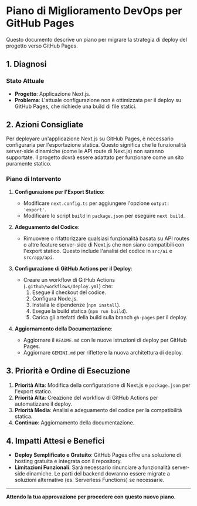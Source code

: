 
# Piano di Miglioramento DevOps per GitHub Pages

Questo documento descrive un piano per migrare la strategia di deploy del progetto verso GitHub Pages.

## 1. Diagnosi

### Stato Attuale

- **Progetto**: Applicazione Next.js.
- **Problema**: L'attuale configurazione non è ottimizzata per il deploy su GitHub Pages, che richiede una build di file statici.

## 2. Azioni Consigliate

Per deployare un'applicazione Next.js su GitHub Pages, è necessario configurarla per l'esportazione statica. Questo significa che le funzionalità server-side dinamiche (come le API route di Next.js) non saranno supportate. Il progetto dovrà essere adattato per funzionare come un sito puramente statico.

### Piano di Intervento

1.  **Configurazione per l'Export Statico**:
    -   Modificare `next.config.ts` per aggiungere l'opzione `output: 'export'`.
    -   Modificare lo script `build` in `package.json` per eseguire `next build`.

2.  **Adeguamento del Codice**:
    -   Rimuovere o rifattorizzare qualsiasi funzionalità basata su API routes o altre feature server-side di Next.js che non siano compatibili con l'export statico. Questo include l'analisi del codice in `src/ai` e `src/app/api`.

3.  **Configurazione di GitHub Actions per il Deploy**:
    -   Creare un workflow di GitHub Actions (`.github/workflows/deploy.yml`) che:
        1.  Esegue il checkout del codice.
        2.  Configura Node.js.
        3.  Installa le dipendenze (`npm install`).
        4.  Esegue la build statica (`npm run build`).
        5.  Carica gli artefatti della build sulla branch `gh-pages` per il deploy.

4.  **Aggiornamento della Documentazione**:
    -   Aggiornare il `README.md` con le nuove istruzioni di deploy per GitHub Pages.
    -   Aggiornare `GEMINI.md` per riflettere la nuova architettura di deploy.

## 3. Priorità e Ordine di Esecuzione

1.  **Priorità Alta**: Modifica della configurazione di Next.js e `package.json` per l'export statico.
2.  **Priorità Alta**: Creazione del workflow di GitHub Actions per automatizzare il deploy.
3.  **Priorità Media**: Analisi e adeguamento del codice per la compatibilità statica.
4.  **Continuo**: Aggiornamento della documentazione.

## 4. Impatti Attesi e Benefici

-   **Deploy Semplificato e Gratuito**: GitHub Pages offre una soluzione di hosting gratuita e integrata con il repository.
-   **Limitazioni Funzionali**: Sarà necessario rinunciare a funzionalità server-side dinamiche. Le parti del backend dovranno essere migrate a soluzioni alternative (es. Serverless Functions) se necessarie.

---

**Attendo la tua approvazione per procedere con questo nuovo piano.**
